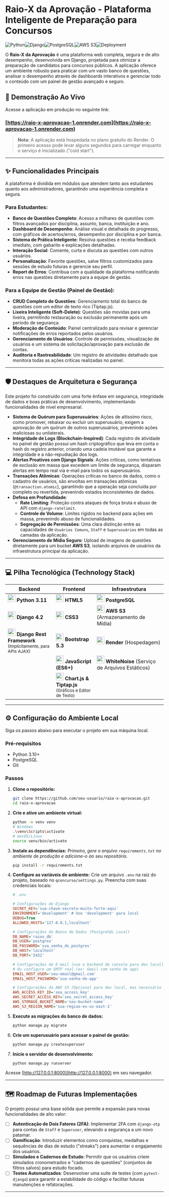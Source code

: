 # Raio-X da Aprovação - Plataforma Inteligente de Preparação para Concursos

![Python](https://img.shields.io/badge/Python-3.11-3776AB?style=for-the-badge&logo=python)![Django](https://img.shields.io/badge/Django-4.2-092E20?style=for-the-badge&logo=django)![PostgreSQL](https://img.shields.io/badge/PostgreSQL-15-336791?style=for-the-badge&logo=postgresql)![AWS S3](https://img.shields.io/badge/AWS_S3-569A31?style=for-the-badge&logo=amazon-aws)![Deployment](https://img.shields.io/badge/Deployed_on-Render-46E3B7?style=for-the-badge&logo=render)

O **Raio-X da Aprovação** é uma plataforma web completa, segura e de alto desempenho, desenvolvida em Django, projetada para otimizar a preparação de candidatos para concursos públicos. A aplicação oferece um ambiente robusto para praticar com um vasto banco de questões, analisar o desempenho através de dashboards interativos e gerenciar todo o conteúdo com um painel de gestão avançado e seguro.

## 🚀 Demonstração Ao Vivo

Acesse a aplicação em produção no seguinte link:

### **[https://raio-x-aprovacao-1.onrender.com](https://raio-x-aprovacao-1.onrender.com)**

> **Nota:** A aplicação está hospedada no plano gratuito do Render. O primeiro acesso pode levar alguns segundos para carregar enquanto o serviço é inicializado ("cold start").

---

## ✨ Funcionalidades Principais

A plataforma é dividida em módulos que atendem tanto aos estudantes quanto aos administradores, garantindo uma experiência completa e segura.

### Para Estudantes:
*   **Banco de Questões Completo**: Acesso a milhares de questões com filtros avançados por disciplina, assunto, banca, instituição e ano.
*   **Dashboard de Desempenho**: Análise visual e detalhada do progresso, com gráficos de acertos/erros, desempenho por disciplina e por banca.
*   **Sistema de Prática Inteligente**: Resolva questões e receba feedback imediato, com gabarito e explicações detalhadas.
*   **Interação Social**: Comente, curta e discuta as questões com outros usuários.
*   **Personalização**: Favorite questões, salve filtros customizados para sessões de estudo futuras e gerencie seu perfil.
*   **Report de Erros**: Contribua com a qualidade da plataforma notificando erros nas questões diretamente para a equipe de gestão.

### Para a Equipe de Gestão (Painel de Gestão):
*   **CRUD Completo de Questões**: Gerenciamento total do banco de questões com um editor de texto rico (Tiptap.js).
*   **Lixeira Inteligente (Soft-Delete)**: Questões são movidas para uma lixeira, permitindo restauração ou exclusão permanente após um período de segurança.
*   **Moderação de Conteúdo**: Painel centralizado para revisar e gerenciar notificações de erros reportados pelos usuários.
*   **Gerenciamento de Usuários**: Controle de permissões, visualização de usuários e um sistema de solicitação/aprovação para exclusão de contas.
*   **Auditoria e Rastreabilidade**: Um registro de atividades detalhado que monitora todas as ações críticas realizadas no painel.

---

## 🛡️ Destaques de Arquitetura e Segurança

Este projeto foi construído com uma forte ênfase em segurança, integridade de dados e boas práticas de desenvolvimento, implementando funcionalidades de nível empresarial.

*   **Sistema de Quórum para Superusuários**: Ações de altíssimo risco, como promover, rebaixar ou excluir um superusuário, exigem a aprovação de um quórum de outros superusuários, prevenindo ações maliciosas ou unilaterais.
*   **Integridade de Logs (Blockchain-Inspired)**: Cada registro de atividade no painel de gestão possui um hash criptográfico que leva em conta o hash do registro anterior, criando uma cadeia imutável que garante a integridade e a não-repudiação dos logs.
*   **Alertas Proativos com Django Signals**: Ações críticas, como tentativas de exclusão em massa que excedem um limite de segurança, disparam alertas em tempo real via e-mail para todos os superusuários.
*   **Transações Atômicas**: Operações críticas no banco de dados, como o cadastro de usuários, são envoltas em transações atômicas (`@transaction.atomic`), garantindo que a operação seja concluída por completo ou revertida, prevenindo estados inconsistentes de dados.
*   **Defesa em Profundidade**:
    *   **Rate Limiting**: Proteção contra ataques de força bruta e abuso de API com `django-ratelimit`.
    *   **Controle de Volume**: Limites rígidos no backend para ações em massa, prevenindo abuso de funcionalidades.
    *   **Segregação de Permissões**: Uma clara distinção entre as capacidades de `Usuários Comuns`, `Staff` e `Superusuários` em todas as camadas da aplicação.
*   **Gerenciamento de Mídia Seguro**: Upload de imagens de questões diretamente para um bucket **AWS S3**, isolando arquivos de usuários da infraestrutura principal da aplicação.

---

## 💻 Pilha Tecnológica (Technology Stack)

| Backend                                                                                                                                                                                           | Frontend                                                                                                                                                                                               | Infraestrutura                                                                                                                                                                   |
| ------------------------------------------------------------------------------------------------------------------------------------------------------------------------------------------------- | ------------------------------------------------------------------------------------------------------------------------------------------------------------------------------------------------------ | -------------------------------------------------------------------------------------------------------------------------------------------------------------------------------- |
| <img src="https://cdn.jsdelivr.net/gh/devicons/devicon/icons/python/python-original.svg" width="24"/> **Python 3.11**                                                                                | <img src="https://cdn.jsdelivr.net/gh/devicons/devicon/icons/html5/html5-original.svg" width="24"/> **HTML5**                                                                                           | <img src="https://cdn.jsdelivr.net/gh/devicons/devicon/icons/postgresql/postgresql-original.svg" width="24"/> **PostgreSQL**                                                     |
| <img src="https://cdn.jsdelivr.net/gh/devicons/devicon/icons/django/django-plain.svg" width="24"/> **Django 4.2**                                                                                    | <img src="https://cdn.jsdelivr.net/gh/devicons/devicon/icons/css3/css3-original.svg" width="24"/> **CSS3**                                                                                              | <img src="https://cdn.jsdelivr.net/gh/devicons/devicon/icons/amazonwebservices/amazonwebservices-original.svg" width="24"/> **AWS S3** (Armazenamento de Mídia)                    |
| <img src="https://cdn.jsdelivr.net/gh/devicons/devicon/icons/djangorest/djangorest-original.svg" width="24"/> **Django Rest Framework** <br/><sub>(Implicitamente, para APIs AJAX)</sub> | <img src="https://cdn.jsdelivr.net/gh/devicons/devicon/icons/bootstrap/bootstrap-original.svg" width="24"/> **Bootstrap 5.3**                                                                     | <img src="https://cdn.jsdelivr.net/gh/devicons/devicon/icons/render/render-original.svg" width="24"/> **Render** (Hospedagem)                                                        |
|                                                                                                                                                                                                   | <img src="https://cdn.jsdelivr.net/gh/devicons/devicon/icons/javascript/javascript-original.svg" width="24"/> **JavaScript (ES6+)**                                                                   | <img src="https://user-images.githubusercontent.com/1393946/205132019-53090623-453d-42b7-a068-23340f6b4a3a.svg" width="24"/> **WhiteNoise** (Serviço de Arquivos Estáticos) |
|                                                                                                                                                                                                   | <img src="https://user-images.githubusercontent.com/1393946/205132019-53090623-453d-42b7-a068-23340f6b4a3a.svg" width="24"/> **Chart.js & Tiptap.js** <br/><sub>(Gráficos e Editor de Texto)</sub> |                                                                                                                                                                                  |

---

## ⚙️ Configuração do Ambiente Local

Siga os passos abaixo para executar o projeto em sua máquina local.

### Pré-requisitos
*   Python 3.10+
*   PostgreSQL
*   Git

### Passos
1.  **Clone o repositório:**
    ```bash
    git clone https://github.com/seu-usuario/raio-x-aprovacao.git
    cd raio-x-aprovacao
    ```

2.  **Crie e ative um ambiente virtual:**
    ```bash
    python -m venv venv
    # Windows
    .\venv\Scripts\activate
    # macOS/Linux
    source venv/bin/activate
    ```

3.  **Instale as dependências:**
    *Primeiro, gere o arquivo `requirements.txt` no ambiente de produção e adicione-o ao seu repositório.*
    ```bash
    pip install -r requirements.txt
    ```

4.  **Configure as variáveis de ambiente:**
    Crie um arquivo `.env` na raiz do projeto, baseado no `qconcurso/settings.py`. Preencha com suas credenciais locais:

    ```ini
    # .env

    # Configurações do Django
    SECRET_KEY='sua-chave-secreta-muito-forte-aqui'
    ENVIRONMENT='development' # Use 'development' para local
    DEBUG=True
    ALLOWED_HOSTS='127.0.0.1,localhost'

    # Configurações do Banco de Dados (PostgreSQL Local)
    DB_NAME='raiox_db'
    DB_USER='postgres'
    DB_PASSWORD='sua_senha_do_postgres'
    DB_HOST='localhost'
    DB_PORT='5432'

    # Configurações de E-mail (use o backend de console para dev local)
    # Ou configure um SMTP real (ex: Gmail com senha de app)
    EMAIL_HOST_USER='seu-email@gmail.com'
    EMAIL_HOST_PASSWORD='sua-senha-de-app'

    # Configurações da AWS S3 (Opcional para dev local, mas necessário para uploads)
    AWS_ACCESS_KEY_ID='seu_access_key'
    AWS_SECRET_ACCESS_KEY='seu_secret_access_key'
    AWS_STORAGE_BUCKET_NAME='seu-bucket-name'
    AWS_S3_REGION_NAME='sua-regiao-ex-us-east-1'
    ```

5.  **Execute as migrações do banco de dados:**
    ```bash
    python manage.py migrate
    ```

6.  **Crie um superusuário para acessar o painel de gestão:**
    ```bash
    python manage.py createsuperuser
    ```

7.  **Inicie o servidor de desenvolvimento:**
    ```bash
    python manage.py runserver
    ```

Acesse [http://127.0.0.1:8000](http://127.0.0.1:8000) em seu navegador.

---

## 🗺️ Roadmap de Futuras Implementações

O projeto possui uma base sólida que permite a expansão para novas funcionalidades de alto valor:

*   [ ] **Autenticação de Dois Fatores (2FA)**: Implementar 2FA com `django-otp` para contas de `Staff` e `Superuser`, elevando a segurança a um novo patamar.
*   [ ] **Gamificação**: Introduzir elementos como conquistas, medalhas e sequências de dias de estudo ("streaks") para aumentar o engajamento dos usuários.
*   [ ] **Simulados e Cadernos de Estudo**: Permitir que os usuários criem simulados cronometrados e "cadernos de questões" (conjuntos de filtros salvos) para estudo focado.
*   [ ] **Testes Automatizados**: Desenvolver uma suíte de testes (com `pytest-django`) para garantir a estabilidade do código e facilitar futuras manutenções e refatorações.

---